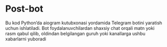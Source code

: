 # Post-bot
Bu kod Python’da aiogram kutubxonasi yordamida Telegram botini yaratish uchun ishlatiladi. Bot foydalanuvchilardan shaxsiy chat orqali matn yoki rasm qabul qilib, oldindan belgilangan guruh yoki kanallarga ushbu xabarlarni yuboradi
